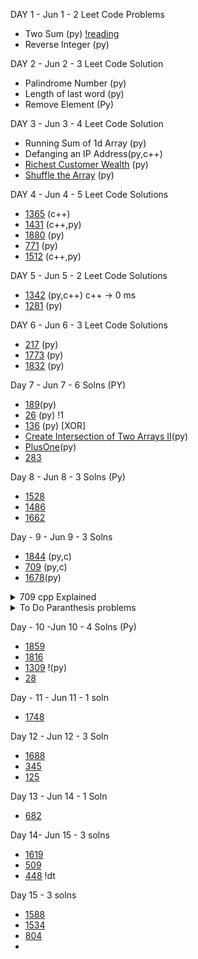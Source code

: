 
DAY 1 - Jun 1 - 2 Leet Code Problems
- Two Sum (py) [!reading](https://leetcode.com/problems/two-sum/discuss/737092/Sum-MegaPost-Python3-Solution-with-a-detailed-explanation)
- Reverse Integer (py)

DAY 2 - Jun 2 - 3 Leet Code Solution
- Palindrome Number (py)
- Length of last word (py)
- Remove Element (Py)

DAY 3 - Jun 3 - 4 Leet Code Solution
- Running Sum of 1d Array (py)
- Defanging an IP Address(py,c++)
- [Richest Customer Wealth](https://leetcode.com/problems/richest-customer-wealth/) (py)
- [Shuffle the Array](https://leetcode.com/problems/shuffle-the-array/) (py)

DAY 4 - Jun 4 - 5 Leet Code Solutions
- [1365](https://leetcode.com/problems/how-many-numbers-are-smaller-than-the-current-number/) (c++)
- [1431](https://leetcode.com/problems/kids-with-the-greatest-number-of-candies/submissions/) (c++,py)
- [1880](https://leetcode.com/problems/check-if-word-equals-summation-of-two-words/) (py)
- [771](https://leetcode.com/problems/jewels-and-stones/) (py)
- [1512](https://leetcode.com/problems/number-of-good-pairs/) (c++,py)

DAY 5 - Jun 5 - 2 Leet Code Solutions
- [1342](https://leetcode.com/problems/number-of-steps-to-reduce-a-number-to-zero/) (py,c++) c++ -> 0 ms
- [1281](https://leetcode.com/problems/subtract-the-product-and-sum-of-digits-of-an-integer/) (py) 

DAY 6 - Jun 6 - 3 Leet Code Solutions
- [217](https://leetcode.com/problems/contains-duplicate/) (py)
- [1773](https://leetcode.com/problems/count-items-matching-a-rule/) (py)
- [1832](https://leetcode.com/problems/check-if-the-sentence-is-pangram/) (py)

Day 7 - Jun 7 - 6 Solns (PY)
- [189](https://leetcode.com/problems/rotate-array/)(py)
- [26](https://leetcode.com/problems/remove-duplicates-from-sorted-array) (py) !1
- [136](https://leetcode.com/problems/single-number/) (py) [XOR]
- [Create Intersection of Two Arrays II](https://leetcode.com/explore/featured/card/top-interview-questions-easy/92/array/674/)(py)
- [PlusOne](https://leetcode.com/explore/featured/card/top-interview-questions-easy/92/array/559/)(py)
- [283](https://leetcode.com/problems/move-zeroes/)


Day 8 - Jun 8 - 3 Solns (Py)
- [1528](https://leetcode.com/problems/shuffle-string/)
- [1486](https://leetcode.com/problems/xor-operation-in-an-array/)
- [1662](https://leetcode.com/problems/check-if-two-string-arrays-are-equivalent/)

Day - 9 - Jun 9 - 3 Solns
- [1844](https://leetcode.com/problems/replace-all-digits-with-characters/) (py,c)
- [709](https://leetcode.com/problems/to-lower-case/) (py,c)
- [1678](https://leetcode.com/problems/goal-parser-interpretation/)(py)
<details>
  <summary>709 cpp Explained</summary>
  <p>
    We are incrementing s[i] with the numeric value of s[i - 1].
For example: s = "a2"
we are replacing s[1] with s[0] + numeric value (s[i - 1]).
To calculate numeric value of a character we just subtract ASCII value of '0'.
'0' - '0' = 0(int) and '5' - '0' = 5(int)
a + '2' - '0' = a + 2 = c ('a' ASCII value is 97 then 97 + 2 = 99 which is ASCII value of c and the conversion is done implicitly by the compiler)
so result is "ac"
  </p>
  </details>


<details>
  <summary>To Do Paranthesis problems </summary>
  
  [Paranthesis](r'https://leetcode.com/problems/maximum-nesting-depth-of-the-parentheses/discuss/888949/JavaC%2B%2BPython-Parentheses-Problem-Foundation\')
    [Paranthesis](https://leetcode.com/problems/maximum-nesting-depth-of-the-parentheses/discuss/888949/JavaC%2B%2BPython-Parentheses-Problem-Foundation)
  

 
  </details>
  
 Day - 10 -Jun 10 - 4 Solns (Py)
 - [1859](https://leetcode.com/problems/sorting-the-sentence/)
 - [1816](https://leetcode.com/problems/truncate-sentence/)
 - [1309](https://leetcode.com/problems/decrypt-string-from-alphabet-to-integer-mapping/submissions/) !(py)
 - [28](https://leetcode.com/problems/implement-strstr/)


Day - 11 - Jun 11 -  1 soln
- [1748](https://leetcode.com/problems/sum-of-unique-elements/)

Day 12 - Jun 12 - 3 Soln
- [1688](https://leetcode.com/problems/count-of-matches-in-tournament/)
- [345](https://leetcode.com/problems/reverse-vowels-of-a-string/)
- [125](https://leetcode.com/problems/valid-palindrome/)

Day 13 - Jun 14 - 1 Soln
- [682](https://leetcode.com/problems/baseball-game/)

Day 14- Jun 15 - 3 solns
- [1619](https://leetcode.com/problems/mean-of-array-after-removing-some-elements/)
- [509](https://leetcode.com/problems/fibonacci-number/)
- [448](https://leetcode.com/problems/find-all-numbers-disappeared-in-an-array/) !dt

Day 15 - 3 solns
- [1588](https://leetcode.com/problems/sum-of-all-odd-length-subarrays/)
- [1534](https://leetcode.com/problems/count-good-triplets/)
- [804](https://leetcode.com/problems/unique-morse-code-words/)
- 
